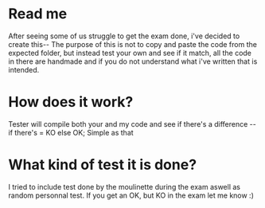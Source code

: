 # Read me

After seeing some of us struggle to get the exam done, i've decided to create this--
The purpose of this is not to copy and paste the code from the expected folder, but instead test your own and see if it match, all the code in there are handmade and if you do not understand what i've written that is intended.

# How does it work?
Tester will compile both your and my code and see if there's a difference -- if there's = KO else OK; Simple as that

# What kind of test it is done?
I tried to include test done by the moulinette during the exam aswell as random personnal test. If you get an OK, but KO in the exam let me know :)
